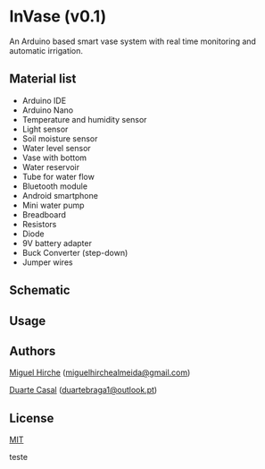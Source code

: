# InVase (v0.1)

An Arduino based smart vase system with real time monitoring and automatic irrigation.

## Material list

 - Arduino IDE
 - Arduino Nano
 - Temperature and humidity sensor
 - Light sensor
 - Soil moisture sensor
 - Water level sensor
 - Vase with bottom
 - Water reservoir
 - Tube for water flow
 - Bluetooth module
 - Android smartphone
 - Mini water pump
 - Breadboard
 - Resistors
 - Diode
 - 9V battery adapter
 - Buck Converter (step-down)
 - Jumper wires

## Schematic



## Usage



## Authors

[Miguel Hirche](https://github.com/miguelha) (miguelhirchealmeida@gmail.com)

[Duarte Casal](https://github.com/miguelha) (duartebraga1@outlook.pt)

## License

[MIT](https://choosealicense.com/licenses/mit/)

teste